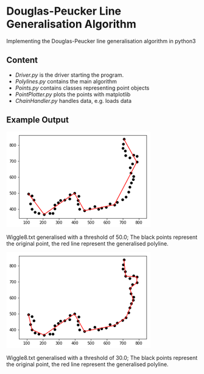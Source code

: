 # Douglas-Peucker Line Generalisation Algorithm
Implementing the Douglas-Peucker line generalisation algorithm in python3



## Content
- *Driver.py* is the driver starting the program.
- *Polylines.py* contains the main algorithm
- *Points.py* contains classes representing point objects
- *PointPlotter.py* plots the points with matplotlib
- *ChainHandler.py* handles data, e.g. loads data

## Example Output

![Output Wiggle8.txt](img/output1.png "Output with Wiggle8.txt and a threshold of 50.0")

Wiggle8.txt generalised with a threshold of 50.0; The black points represent the original point, the red line represent the generalised polyline.



![Output Wiggle8.txt](img/output2.png "Output with Wiggle8.txt and a threshold of 50.0")

Wiggle8.txt generalised with a threshold of 30.0; The black points represent the original point, the red line represent the generalised polyline.
